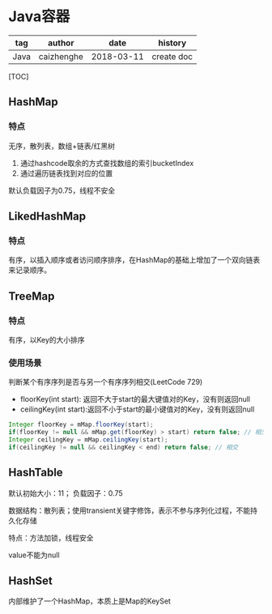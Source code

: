 # Java容器

| tag  | author     | date       | history    |
| ---- | ---------- | ---------- | ---------- |
| Java | caizhenghe | 2018-03-11 | create doc |

[TOC]

## HashMap

### 特点

无序，散列表，数组+链表/红黑树

1. 通过hashcode取余的方式查找数组的索引bucketIndex
2. 通过遍历链表找到对应的位置

默认负载因子为0.75，线程不安全

## LikedHashMap

### 特点

有序，以插入顺序或者访问顺序排序，在HashMap的基础上增加了一个双向链表来记录顺序。

## TreeMap

### 特点

有序，以Key的大小排序

### 使用场景

判断某个有序序列是否与另一个有序序列相交(LeetCode 729)

- floorKey(int start): 返回不大于start的最大键值对的Key，没有则返回null
- ceilingKey(int start):返回不小于start的最小键值对的Key，没有则返回null

```java
Integer floorKey = mMap.floorKey(start);
if(floorKey != null && mMap.get(floorKey) > start) return false; // 相交
Integer ceilingKey = mMap.ceilingKey(start);
if(ceilingKey != null && ceilingKey < end) return false; // 相交
```

## HashTable

默认初始大小：11； 负载因子：0.75

数据结构：散列表；使用transient关键字修饰，表示不参与序列化过程，不能持久化存储

特点：方法加锁，线程安全

value不能为null

## HashSet

内部维护了一个HashMap，本质上是Map的KeySet

